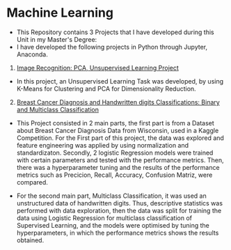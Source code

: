 # Machine Learning
* This Repository contains 3 Projects that I have developed during this Unit in my Master's Degree:
* I have developed the following projects in Python through Jupyter, Anaconda. 

1. [Image Recognition: PCA, Unsupervised Learning Project](https://github.com/JoseGil93/Machine-Learning/blob/master/SIT720_A1_218659676%20(2).pdf)

* In this project, an Unsupervised Learning Task was developed, by using K-Means for Clustering and PCA for Dimensionality Reduction. 

2. [Breast Cancer Diagnosis and Handwritten digits Classifications: Binary and Multiclass Classification](https://github.com/JoseGil93/Machine-Learning/blob/master/SIT720_A1_218659676%20(2).pdf)

* This Project consisted in 2 main parts, the first part is from a Dataset about Breast Cancer Diagnosis Data from Wisconsin, used in a Kaggle Competition. For the First part of this
project, the data was explored and feature engineering was applied by using normalization and standardizaton. Secondly, 2 logistic Regression models 
were trained with certain parameters and tested with the performance metrics. Then, there was a hyperparameter tuning and the results of the performance metrics such as 
Precicion, Recall, Accuracy, Confusion Matriz, were compared. 

* For the second main part, Multiclass Classification, it was used an unstructured data of handwritten digits. Thus, descriptive statistics was performed with data exploration, 
then the data was split for training the data using Logistic Regression for multiclass classification of Supervised Learning, and the models were optimised by tuning the hyperparameters, in
which the performance metrics shows the results obtained. 
